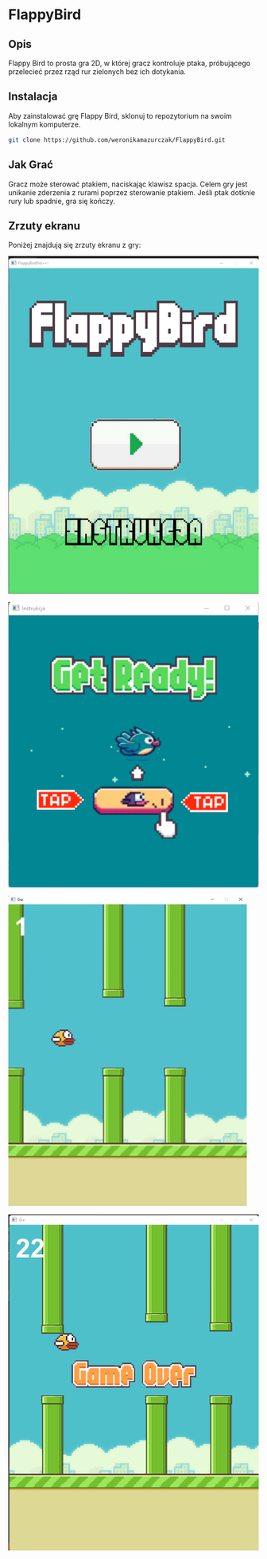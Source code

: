 # FlappyBird


## Opis

Flappy Bird to prosta gra 2D, w której gracz kontroluje ptaka, próbującego przelecieć przez rząd rur zielonych bez ich dotykania.


## Instalacja

Aby zainstalować grę Flappy Bird, sklonuj to repozytorium na swoim lokalnym komputerze.

```bash
git clone https://github.com/weronikamazurczak/FlappyBird.git
```

## Jak Grać
Gracz może sterować ptakiem, naciskając klawisz spacja. Celem gry jest unikanie zderzenia z rurami poprzez sterowanie ptakiem. Jeśli ptak dotknie rury lub spadnie, gra się kończy.


## Zrzuty ekranu

Poniżej znajdują się zrzuty ekranu z gry:

![Menu](img/Menu.png)

![Instrukcja](img/Instrukcja.png)

![Gra](img/Gra.png)

![Przegrana](img/Przegrana.png)
